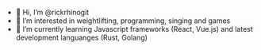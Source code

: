 - 👋 Hi, I’m @rickrhinogit
- 👀 I’m interested in weightlifting, programming, singing and games
- 🌱 I’m currently learning Javascript frameworks (React, Vue.js) and latest development languanges (Rust, Golang)


<!---
rickrhinogit/rickrhinogit is a ✨ special ✨ repository because its `README.md` (this file) appears on your GitHub profile.
You can click the Preview link to take a look at your changes.
--->
